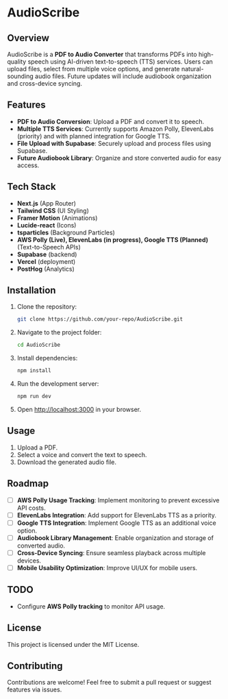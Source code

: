 # AudioScribe

## Overview
AudioScribe is a **PDF to Audio Converter** that transforms PDFs into high-quality speech using AI-driven text-to-speech (TTS) services. Users can upload files, select from multiple voice options, and generate natural-sounding audio files. Future updates will include audiobook organization and cross-device syncing.

## Features
- **PDF to Audio Conversion**: Upload a PDF and convert it to speech.
- **Multiple TTS Services**: Currently supports Amazon Polly, ElevenLabs (priority) and with planned integration for Google TTS.
- **File Upload with Supabase**: Securely upload and process files using Supabase.
- **Future Audiobook Library**: Organize and store converted audio for easy access.

## Tech Stack
- **Next.js** (App Router)
- **Tailwind CSS** (UI Styling)
- **Framer Motion** (Animations)
- **Lucide-react** (Icons)
- **tsparticles** (Background Particles)
- **AWS Polly (Live), ElevenLabs (in progress), Google TTS (Planned)** (Text-to-Speech APIs)
- **Supabase** (backend)
- **Vercel** (deployment)
- **PostHog** (Analytics)

## Installation
1. Clone the repository:
   ```bash
   git clone https://github.com/your-repo/AudioScribe.git
   ```
2. Navigate to the project folder:
   ```bash
   cd AudioScribe
   ```
3. Install dependencies:
   ```bash
   npm install
   ```
4. Run the development server:
   ```bash
   npm run dev
   ```
5. Open [http://localhost:3000](http://localhost:3000) in your browser.

## Usage
1. Upload a PDF.
2. Select a voice and convert the text to speech.
3. Download the generated audio file.

## Roadmap
- [ ] **AWS Polly Usage Tracking**: Implement monitoring to prevent excessive API costs.
- [ ] **ElevenLabs Integration**: Add support for ElevenLabs TTS as a priority.
- [ ] **Google TTS Integration**: Implement Google TTS as an additional voice option.
- [ ] **Audiobook Library Management**: Enable organization and storage of converted audio.
- [ ] **Cross-Device Syncing**: Ensure seamless playback across multiple devices.
- [ ] **Mobile Usability Optimization**: Improve UI/UX for mobile users.

## TODO
- Configure **AWS Polly tracking** to monitor API usage.

## License
This project is licensed under the MIT License.

## Contributing
Contributions are welcome! Feel free to submit a pull request or suggest features via issues.

